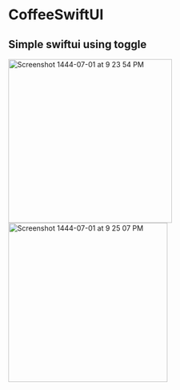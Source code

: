 # CoffeeSwiftUI
## Simple swiftui using toggle 

<img width="327" alt="Screenshot 1444-07-01 at 9 23 54 PM" src="https://user-images.githubusercontent.com/116716645/214119441-74169027-1589-4144-a6f1-b1fd7cedd788.png">
<img width="318" alt="Screenshot 1444-07-01 at 9 25 07 PM" src="https://user-images.githubusercontent.com/116716645/214119740-23b5b5aa-b9d1-45e2-ad09-74b2cff82213.png">
